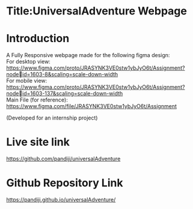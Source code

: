 # Title:UniversalAdventure Webpage
# Introduction
 A Fully Responsive webpage made for the following figma design:<br/>
 For desktop
view: 
https://www.figma.com/proto/JRASYNK3VE0stw1ybJyO6t/Assignment?nodeid=1603-8&scaling=scale-down-width <br/>
For mobile
view: 
https://www.figma.com/proto/JRASYNK3VE0stw1ybJyO6t/Assignment?nodeid=1603-137&scaling=scale-down-width <br/>
Main File
(for reference): 
https://www.figma.com/file/JRASYNK3VE0stw1ybJyO6t/Assignment

(Developed for an internship project)
# Live site link
https://github.com/pandiji/universalAdventure
# Github Repository Link
https://pandiji.github.io/universalAdventure/

